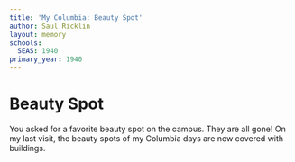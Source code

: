 ```yaml
---
title: 'My Columbia: Beauty Spot'
author: Saul Ricklin
layout: memory
schools:
  SEAS: 1940
primary_year: 1940
---
```

# Beauty Spot

You asked for a favorite beauty spot on the campus. They are all gone! On my last visit, the beauty spots of my Columbia days are now covered with buildings.
